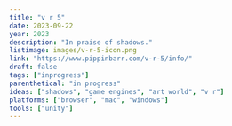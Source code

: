 ```yaml
---
title: "v r 5"
date: 2023-09-22
year: 2023
description: "In praise of shadows."
listimage: images/v-r-5-icon.png
link: "https://www.pippinbarr.com/v-r-5/info/"
draft: false
tags: ["inprogress"]
parenthetical: "in progress"
ideas: ["shadows", "game engines", "art world", "v r"]
platforms: ["browser", "mac", "windows"]
tools: ["unity"]
---
```

